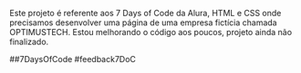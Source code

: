 Este projeto é referente aos 7 Days of Code da Alura, HTML e CSS onde precisamos desenvolver uma página de uma empresa fictícia chamada OPTIMUSTECH.
Estou melhorando o código aos poucos, projeto ainda não finalizado.

##7DaysOfCode #feedback7DoC

